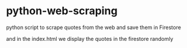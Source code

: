 # python-web-scraping

python script to scrape quotes from the web and save them in Firestore

and in the index.html we display the quotes in the firestore randomly
